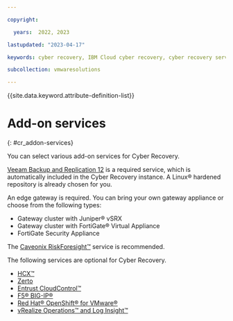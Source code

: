 ```yaml
---

copyright:

  years:  2022, 2023

lastupdated: "2023-04-17"

keywords: cyber recovery, IBM Cloud cyber recovery, cyber recovery services, cyber recovery add-on services, cyber recovery order instance, order cyber recovery, cyber recovery instances

subcollection: vmwaresolutions

---
```


{{site.data.keyword.attribute-definition-list}}

# Add-on services
{: #cr_addon-services}

You can select various add-on services for Cyber Recovery.

[Veeam Backup and Replication 12](/docs/vmwaresolutions?topic=vmwaresolutions-veeamvm_overview) is a required service, which is automatically included in the Cyber Recovery instance. A Linux® hardened repository is already chosen for you.

An edge gateway is required. You can bring your own gateway appliance or choose from the following types:
   * Gateway cluster with Juniper® vSRX
   * Gateway cluster with FortiGate® Virtual Appliance
   * FortiGate Security Appliance

The [Caveonix RiskForesight™](/docs/vmwaresolutions?topic=vmwaresolutions-caveonix_considerations) service is recommended.

The following services are optional for Cyber Recovery.

* [HCX™](/docs/vmwaresolutions?topic=vmwaresolutions-hcx_considerations)
* [Zerto](/docs/vmwaresolutions?topic=vmwaresolutions-addingzertodr)
* [Entrust CloudControl™](/docs/vmwaresolutions?topic=vmwaresolutions-entrust-cc_considerations)
* [F5® BIG-IP®](/docs/vmwaresolutions?topic=vmwaresolutions-f5_considerations)
* [Red Hat® OpenShift® for VMware®](/docs/vmwaresolutions?topic=vmwaresolutions-ocp_overview)
* [vRealize Operations™ and Log Insight™](/docs/vmwaresolutions?topic=vmwaresolutions-vrops_overview)

